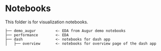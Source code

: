 # Notebooks 

This folder is for visualization notebooks. 

    ├── demo_augur         <- EDA from Augur demo notebooks
    ├── performance        <- EDA 
    ├── dash               <- notebooks for dash app
    │   ├── overview       <- notebooks for overview page of the dash app
